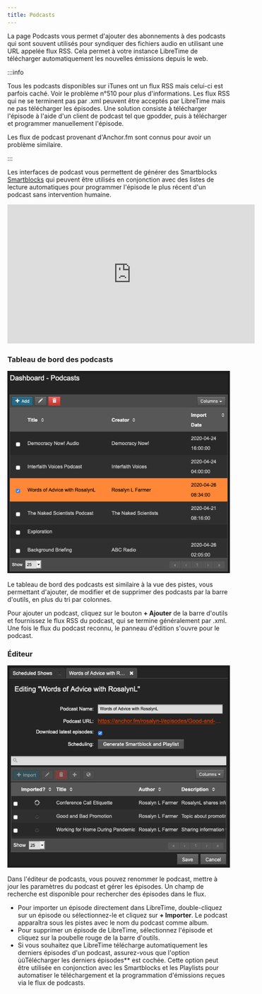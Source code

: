 ```yaml
---
title: Podcasts
---
```


La page Podcasts vous permet d'ajouter des abonnements à des podcasts qui sont souvent utilisés pour syndiquer des fichiers audio en utilisant une URL appelée flux RSS. Cela permet à votre instance LibreTime de télécharger automatiquement les nouvelles émissions depuis le web.

:::info

Tous les podcasts disponibles sur iTunes ont un flux RSS mais celui-ci est parfois caché. Voir le problème n°510 pour plus d'informations. Les flux RSS qui ne se terminent pas par .xml peuvent être acceptés par LibreTime mais ne pas télécharger les épisodes. Une solution consiste à télécharger l'épisode à l'aide d'un client de podcast tel que gpodder, puis à télécharger et programmer manuellement l'épisode.

Les flux de podcast provenant d'Anchor.fm sont connus pour avoir un problème similaire.

:::

Les interfaces de podcast vous permettent de générer des Smartblocks [Smartblocks](./playlists.md) qui peuvent être utilisés en conjonction avec des listes de lecture automatiques pour programmer l'épisode le plus récent d'un podcast sans intervention humaine.

<iframe
    width="560"
    height="315"
    src="https://www.youtube-nocookie.com/embed/g-4UcD8qvR8"
    frameborder="0"
    allow="accelerometer; autoplay; encrypted-media; gyroscope; picture-in-picture"
    allowfullscreen
></iframe>

### Tableau de bord des podcasts

![](./podcasts-podcasts_dashboard.png)

Le tableau de bord des podcasts est similaire à la vue des pistes, vous permettant d'ajouter, de modifier et de supprimer des podcasts par la barre d'outils, en plus du tri par colonnes.

Pour ajouter un podcast, cliquez sur le bouton **+ Ajouter** de la barre d'outils et fournissez le flux RSS du podcast, qui se termine généralement par .xml. Une fois le flux du podcast reconnu, le panneau d'édition s'ouvre pour le podcast.

### Éditeur

![](./podcasts-podcasts_editor.png)

Dans l'éditeur de podcasts, vous pouvez renommer le podcast, mettre à jour les paramètres du podcast et gérer les épisodes.
Un champ de recherche est disponible pour rechercher des épisodes dans le flux.

- Pour importer un épisode directement dans LibreTime, double-cliquez sur un épisode ou sélectionnez-le et cliquez sur **+ Importer**. Le podcast apparaîtra sous les pistes avec le nom du podcast comme album.
- Pour supprimer un épisode de LibreTime, sélectionnez l'épisode et cliquez sur la poubelle rouge de la barre d'outils.
- Si vous souhaitez que LibreTime télécharge automatiquement les derniers épisodes d'un podcast, assurez-vous que l'option ùùTélécharger les derniers épisodes\*\* est cochée. Cette option peut être utilisée en conjonction avec les Smartblocks et les Playlists pour automatiser le téléchargement et la programmation d'émissions reçues via le flux de podcasts.

